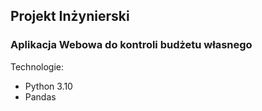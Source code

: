 ## Projekt Inżynierski
### Aplikacja Webowa do kontroli budżetu własnego


Technologie:
*   Python 3.10
*   Pandas